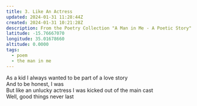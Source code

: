 ```yaml
---
title: 3. Like An Actress
updated: 2024-01-31 11:28:44Z
created: 2024-01-31 10:21:28Z
description: From the Poetry Collection "A Man in Me - A Poetic Story" by Maxwell Kapezi Jr.
latitude: -15.76667070
longitude: 35.01678660
altitude: 0.0000
tags:
  - poem
  - the man in me
---
```


As a kid I always wanted to be part of a love story  
And to be honest, I was  
But like an unlucky actress I was kicked out of the main cast  
Well, good things never last

